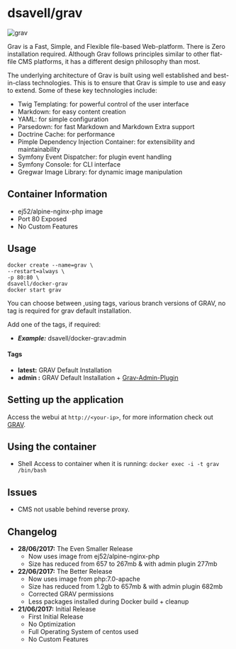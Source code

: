 # dsavell/grav

![grav](https://getgrav-grav.netdna-ssl.com/user/pages/media/grav-logo.svg)

Grav is a Fast, Simple, and Flexible file-based Web-platform. There is Zero installation required. Although Grav follows principles similar to other flat-file CMS platforms, it has a different design philosophy than most.

The underlying architecture of Grav is built using well established and best-in-class technologies. This is to ensure that Grav is simple to use and easy to extend. Some of these key technologies include:

* Twig Templating: for powerful control of the user interface
* Markdown: for easy content creation
* YAML: for simple configuration
* Parsedown: for fast Markdown and Markdown Extra support
* Doctrine Cache: for performance
* Pimple Dependency Injection Container: for extensibility and maintainability
* Symfony Event Dispatcher: for plugin event handling
* Symfony Console: for CLI interface
* Gregwar Image Library: for dynamic image manipulation

## Container Information

+ ej52/alpine-nginx-php image
+ Port 80 Exposed
+ No Custom Features

## Usage

```
docker create --name=grav \
--restart=always \
-p 80:80 \
dsavell/docker-grav
docker start grav
```

You can choose between ,using tags, various branch versions of GRAV, no tag is required for grav default installation.

Add one of the tags,  if required:

+ ***Example:*** dsavell/docker-grav:admin

#### Tags
+ **latest:** GRAV Default Installation
+ **admin :** GRAV Default Installation + [Grav-Admin-Plugin](https://github.com/getgrav/grav-plugin-admin)

## Setting up the application
Access the webui at `http://<your-ip>`, for more information check out [GRAV](https://getgrav.org/).

## Using the container

+ Shell Access to container when it is running: `docker exec -i -t grav /bin/bash`

## Issues

+ CMS not usable behind reverse proxy.

## Changelog
+ **28/06/2017:** The Even Smaller Release
	- Now uses image from ej52/alpine-nginx-php
	- Size has reduced from 657 to 267mb & with admin plugin 277mb
+ **22/06/2017:** The Better Release
	- Now uses image from php:7.0-apache
	- Size has reduced from 1.2gb to 657mb & with admin plugin 682mb
	- Corrected GRAV permissions
	- Less packages installed during Docker build + cleanup
+ **21/06/2017:** Initial Release
	- First Initial Release
	- No Optimization
	- Full Operating System of centos used
	- No Custom Features